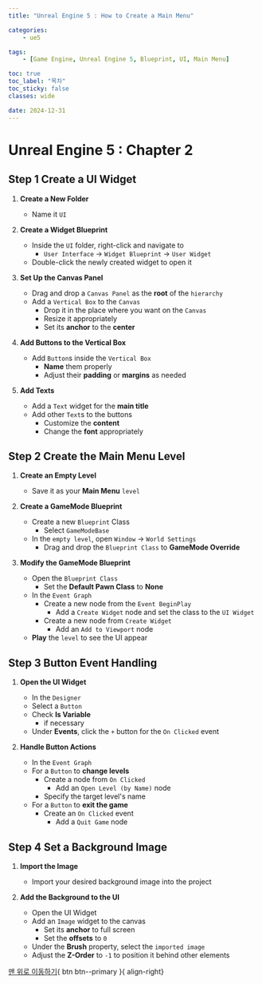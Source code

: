 ```yaml
---
title: "Unreal Engine 5 : How to Create a Main Menu"

categories:
    - ue5

tags:
    - [Game Engine, Unreal Engine 5, Blueprint, UI, Main Menu]

toc: true
toc_label: "목차"
toc_sticky: false
classes: wide

date: 2024-12-31
---
```


# Unreal Engine 5 : Chapter 2

## Step 1 Create a UI Widget
1. **Create a New Folder**
   - Name it `UI`

2. **Create a Widget Blueprint**
   - Inside the `UI` folder, right-click and navigate to  
        * `User Interface` -> `Widget Blueprint` -> `User Widget`  
   - Double-click the newly created widget to open it

3. **Set Up the Canvas Panel**  
   - Drag and drop a `Canvas Panel` as the **root** of the `hierarchy`  
   - Add a `Vertical Box` to the `Canvas`  
        * Drop it in the place where you want on the `Canvas`
        * Resize it appropriately
        * Set its **anchor** to the **center**

4. **Add Buttons to the Vertical Box**  
   - Add `Button`s inside the `Vertical Box`  
        * **Name** them properly  
        * Adjust their **padding** or **margins** as needed  

5. **Add Texts**  
   - Add a `Text` widget for the **main title**  
   - Add other `Text`s to the buttons  
        * Customize the **content**  
        * Change the **font** appropriately  


## Step 2 Create the Main Menu Level
1. **Create an Empty Level**  
   - Save it as your **Main Menu** `level`

2. **Create a GameMode Blueprint**  
   - Create a new `Blueprint` Class  
        * Select `GameModeBase`  
   - In the `empty level`, open `Window` -> `World Settings`  
        * Drag and drop the `Blueprint Class` to **GameMode Override**

3. **Modify the GameMode Blueprint**  
   - Open the `Blueprint Class`  
        * Set the **Default Pawn Class** to **None**  
   - In the `Event Graph`  
        * Create a new node from the `Event BeginPlay`  
            + Add a `Create Widget` node and set the class to the `UI Widget`  
        * Create a new node from `Create Widget`
            + Add an `Add to Viewport` node  
   - **Play** the `level` to see the UI appear


## Step 3 Button Event Handling
1. **Open the UI Widget**  
   - In the `Designer`
   - Select a `Button`  
   - Check **Is Variable**
        * if necessary  
   - Under **Events**, click the `+` button for the `On Clicked` event

2. **Handle Button Actions**  
   - In the `Event Graph`  
   - For a `Button` to **change levels**  
        * Create a node from `On Clicked`  
            + Add an `Open Level (by Name)` node  
        * Specify the target level's name  
   - For a `Button` to **exit the game**  
        * Create an `On Clicked` event  
            + Add a `Quit Game` node


## Step 4 Set a Background Image
1. **Import the Image**  
   - Import your desired background image into the project

2. **Add the Background to the UI**  
   - Open the UI Widget  
   - Add an `Image` widget to the canvas  
        * Set its **anchor** to full screen  
        * Set the **offsets** to `0`  
   - Under the **Brush** property, select the `imported image`  
   - Adjust the **Z-Order** to `-1` to position it behind other elements

[맨 위로 이동하기](#){ btn btn--primary }{ align-right}